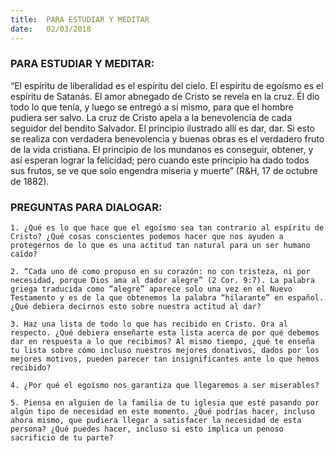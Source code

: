 ```yaml
---
title:  PARA ESTUDIAR Y MEDITAR
date:   02/03/2018
---
```


### PARA ESTUDIAR Y MEDITAR:

“El espíritu de liberalidad es el espíritu del cielo. El espíritu de egoísmo es el espíritu de Satanás. El amor abnegado de Cristo se revela en la cruz. Él dio todo lo que tenía, y luego se entregó a sí mismo, para que el hombre pudiera ser salvo. La cruz de Cristo apela a la benevolencia de cada seguidor del bendito Salvador. El principio ilustrado allí es dar, dar. Si esto se realiza con verdadera benevolencia y buenas obras es el verdadero fruto de la vida cristiana. El principio de los mundanos es conseguir, obtener, y así esperan lograr la felicidad; pero cuando este principio ha dado todos sus frutos, se ve que solo engendra miseria y muerte” (R&H, 17 de octubre de 1882). 

### PREGUNTAS PARA DIALOGAR:

`1. ¿Qué es lo que hace que el egoísmo sea tan contrario al espíritu de Cristo? ¿Qué cosas conscientes podemos hacer que nos ayuden a protegernos de lo que es una actitud tan natural para un ser humano caído?`

`2. “Cada uno dé como propuso en su corazón: no con tristeza, ni por necesidad, porque Dios ama al dador alegre” (2 Cor. 9:7). La palabra griega traducida como “alegre” aparece solo una vez en el Nuevo Testamento y es de la que obtenemos la palabra “hilarante” en español. ¿Qué debiera decirnos esto sobre nuestra actitud al dar?`

`3. Haz una lista de todo lo que has recibido en Cristo. Ora al respecto. ¿Qué debiera enseñarte esta lista acerca de por qué debemos dar en respuesta a lo que recibimos? Al mismo tiempo, ¿qué te enseña tu lista sobre cómo incluso nuestros mejores donativos, dados por los mejores motivos, pueden parecer tan insignificantes ante lo que hemos recibido?`
 
`4. ¿Por qué el egoísmo nos garantiza que llegaremos a ser miserables?`
 
`5. Piensa en alguien de la familia de tu iglesia que esté pasando por algún tipo de necesidad en este momento. ¿Qué podrías hacer, incluso ahora mismo, que pudiera llegar a satisfacer la necesidad de esta persona? ¿Qué puedes hacer, incluso si esto implica un penoso sacrificio de tu parte?`